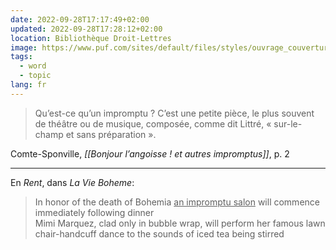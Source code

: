 ```yaml
---
date: 2022-09-28T17:17:49+02:00
updated: 2022-09-28T17:28:12+02:00
location: Bibliothèque Droit-Lettres
image: https://www.puf.com/sites/default/files/styles/ouvrage_couverture_zoom/public/1645497016_9782130835820_v100.jpg
tags:
  - word
  - topic
lang: fr
---
```

> Qu’est-ce qu’un impromptu ? C’est une petite pièce, le plus souvent de théâtre ou de musique, composée, comme dit Littré, « sur-le-champ et sans préparation ».

<p class='cite'>Comte-Sponville, <cite>[[Bonjour l’angoisse ! et autres impromptus]]</cite>, p. 2</p>

---

En <cite lang='en'>Rent</cite>, dans <cite>La Vie Boheme</cite>:

<blockquote lang='en'><p>In honor of the death of Bohemia <u class='double'>an impromptu salon</u> will commence
immediately following dinner<br>
Mimi Marquez, clad only in bubble wrap, will perform her famous lawn chair-handcuff dance to the sounds of iced tea being stirred</p></blockquote>